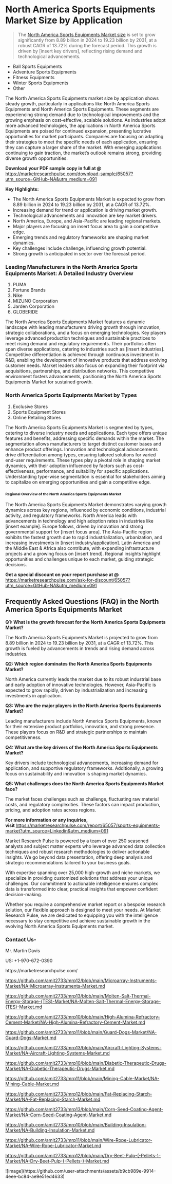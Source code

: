 <h1>North America Sports Equipments Market&nbsp;Size by Application</h1><blockquote><p>The <a href="https://marketresearchpulse.com/download-sample/65057?utm_source=GitHub-NA&amp;utm_medium=091">North America Sports Equipments Market size</a> is set to grow significantly from 8.89 billion in 2024 to 19.23 billion by 2031, at a robust CAGR of 13.72% during the forecast period. This growth is driven by [insert key drivers], reflecting rising demand and technological advancements.</p></blockquote><ul><li>Ball Sports Equipments<li> Adventure Sports Equipments<li> Fitness Equipments<li> Winter Sports Equipments<li> Other</li></ul><p>The North America Sports Equipments market size by application shows steady growth, particularly in applications like North America Sports Equipments and North America Sports Equipments. These segments are experiencing strong demand due to technological improvements and the growing emphasis on cost-effective, scalable solutions. As industries adopt more advanced technologies, the applications in North America Sports Equipments are poised for continued expansion, presenting lucrative opportunities for market participants. Companies are focusing on adapting their strategies to meet the specific needs of each application, ensuring they can capture a larger share of the market. With emerging applications continuing to gain traction, the market’s outlook remains strong, providing diverse growth opportunities.</p><p><strong>Download your PDF sample copy in full at @ </strong><a href="https://marketresearchpulse.com/download-sample/65057?utm_source=GitHub-NA&amp;utm_medium=091">https://marketresearchpulse.com/download-sample/65057?utm_source=GitHub-NA&amp;utm_medium=091</a></p><p><strong>Key Highlights: </strong></p><ul><li>The North America Sports Equipments Market is expected to grow from 8.89 billion in 2024 to 19.23 billion by 2031, at a CAGR of 13.72%.</li><li>Increasing demand for trend or application is driving market growth.</li><li>Technological advancements and innovation are key market drivers.</li><li>North America, Europe, and Asia-Pacific are leading regional markets.</li><li>Major players are focusing on insert focus area to gain a competitive edge.</li><li>Emerging trends and regulatory frameworks are shaping market dynamics.</li><li>Key challenges include challenge, influencing growth potential.</li><li>Strong growth is anticipated in sector over the forecast period.</li></ul><h3>Leading Manufacturers in the North America Sports Equipments Market: A Detailed Industry Overview</h3><ol><li>PUMA</li><li>Fortune Brands</li><li>Nike</li><li>MIZUNO Corporation</li><li>Jarden Corporation</li><li>GLOBERIDE</li></ol><div class="flex max-w-full flex-col flex-grow"><div class="min-h-8 text-message flex w-full flex-col items-end gap-2 whitespace-normal break-words [.text-message+&amp;]:mt-5" dir="auto" data-message-author-role="assistant" data-message-id="fd8432e4-4910-450d-b182-61b7bfb0a01f" data-message-model-slug="gpt-4o"><div class="flex w-full flex-col gap-1 empty:hidden first:pt-[3px]"><div class="markdown prose w-full break-words dark:prose-invert light"><p>The North America Sports Equipments Market features a dynamic landscape with leading manufacturers driving growth through innovation, strategic collaborations, and a focus on emerging technologies. Key players leverage advanced production techniques and sustainable practices to meet rising demand and regulatory requirements. Their portfolios often span diverse applications, catering to industries such as [insert industries]. Competitive differentiation is achieved through continuous investment in R&amp;D, enabling the development of innovative products that address evolving customer needs. Market leaders also focus on expanding their footprint via acquisitions, partnerships, and distribution networks. This competitive environment fosters advancements, positioning the North America Sports Equipments Market for sustained growth.</p></div></div></div></div><h3>North America Sports Equipments Market by Types</h3><ol><li>Exclusive Stores<li> Sports Equipment Stores<li> Online Retailing Stores</li></ol><div class="flex max-w-full flex-col flex-grow"><div class="min-h-8 text-message flex w-full flex-col items-end gap-2 whitespace-normal break-words [.text-message+&amp;]:mt-5" dir="auto" data-message-author-role="assistant" data-message-id="084470be-0bb7-4664-bddf-5156b4f41249" data-message-model-slug="gpt-4o-mini"><div class="flex w-full flex-col gap-1 empty:hidden first:pt-[3px]"><div class="markdown prose w-full break-words dark:prose-invert light"><p>The North America Sports Equipments Market is segmented by types, catering to diverse industry needs and applications. Each type offers unique features and benefits, addressing specific demands within the market. The segmentation allows manufacturers to target distinct customer bases and enhance product offerings. Innovation and technological advancements drive differentiation among types, ensuring tailored solutions for varied end-user requirements. These types play a pivotal role in shaping market dynamics, with their adoption influenced by factors such as cost-effectiveness, performance, and suitability for specific applications. Understanding type-wise segmentation is essential for stakeholders aiming to capitalize on emerging opportunities and gain a competitive edge.</p></div></div></div></div><h3><span style="font-size: 11px;">Regional Overview of the North America Sports Equipments Market</span></h3><div class="flex max-w-full flex-col flex-grow"><div class="min-h-8 text-message flex w-full flex-col items-end gap-2 whitespace-normal break-words [.text-message+&amp;]:mt-5" dir="auto" data-message-author-role="assistant" data-message-id="e9038762-ce64-4e30-91c9-9bd413514231" data-message-model-slug="gpt-4o-mini"><div class="flex w-full flex-col gap-1 empty:hidden first:pt-[3px]"><div class="markdown prose w-full break-words dark:prose-invert light"><p>The North America Sports Equipments Market demonstrates varying growth dynamics across key regions, influenced by economic conditions, industrial activity, and regulatory frameworks. North America leads with advancements in technology and high adoption rates in industries like [insert example]. Europe follows, driven by innovation and strong governmental support for [insert focus area]. The Asia-Pacific region exhibits the fastest growth due to rapid industrialization, urbanization, and increasing investments in [insert industry/application]. Latin America and the Middle East &amp; Africa also contribute, with expanding infrastructure projects and a growing focus on [insert trend]. Regional insights highlight opportunities and challenges unique to each market, guiding strategic decisions.</p></div></div></div></div><p><strong>Get a special discount on your report purchase at @ </strong><a href="https://marketresearchpulse.com/ask-for-discount/65057?utm_source=GitHub-NA&amp;utm_medium=091">https://marketresearchpulse.com/ask-for-discount/65057?utm_source=GitHub-NA&amp;utm_medium=091</a></p><h2>Frequently Asked Questions (FAQ) in the North America Sports Equipments Market</h2><p><strong>Q1: What is the growth forecast for the North America Sports Equipments Market?</strong></p><p>The North America Sports Equipments Market is projected to grow from 8.89 billion in 2024 to 19.23 billion by 2031, at a CAGR of 13.72%. This growth is fueled by advancements in trends and rising demand across industries.</p><p><strong>Q2: Which region dominates the North America Sports Equipments Market?</strong></p><p>North America currently leads the market due to its robust industrial base and early adoption of innovative technologies. However, Asia-Pacific is expected to grow rapidly, driven by industrialization and increasing investments in application.</p><p><strong>Q3: Who are the major players in the North America Sports Equipments Market?</strong></p><p>Leading manufacturers include North America Sports Equipments, known for their extensive product portfolios, innovation, and strong presence. These players focus on R&amp;D and strategic partnerships to maintain competitiveness.</p><p><strong>Q4: What are the key drivers of the North America Sports Equipments Market?</strong></p><p>Key drivers include technological advancements, increasing demand for application, and supportive regulatory frameworks. Additionally, a growing focus on sustainability and innovation is shaping market dynamics.</p><p><strong>Q5: What challenges does the North America Sports Equipments Market face?</strong></p><p>The market faces challenges such as challenge, fluctuating raw material costs, and regulatory complexities. These factors can impact production, pricing, and adoption rates across regions.</p><p><strong>For more information or any inquiries, visit&nbsp;</strong><a href="https://marketresearchpulse.com/report/65057/sports-equipments-market?utm_source=Linkedin&utm_medium=091">https://marketresearchpulse.com/report/65057/sports-equipments-market?utm_source=Linkedin&utm_medium=091</a></p><p>Market Research Pulse is powered by a team of over 250 seasoned analysts and subject matter experts who leverage advanced data collection techniques and robust research methodologies to deliver actionable insights. We go beyond data presentation, offering deep analysis and strategic recommendations tailored to your business goals.</p><p>With expertise spanning over 25,000 high-growth and niche markets, we specialize in providing customized solutions that address your unique challenges. Our commitment to actionable intelligence ensures complex data is transformed into clear, practical insights that empower confident decision-making.</p><p>Whether you require a comprehensive market report or a bespoke research solution, our flexible approach is designed to meet your needs. At Market Research Pulse, we are dedicated to equipping you with the intelligence necessary to stay competitive and achieve sustainable growth in the evolving North America Sports Equipments market.</p><h3><strong>Contact Us-</strong></h3><p>Mr. Martin Davis</p><p>US: +1-970-672-0390</p><p>https://marketresearchpulse.com/</p><p><a href="https://github.com/amit2733/mrp12/blob/main/Microarray-Instruments-Market/NA-Microarray-Instruments-Market.md">https://github.com/amit2733/mrp12/blob/main/Microarray-Instruments-Market/NA-Microarray-Instruments-Market.md</a></p><p><a href="https://github.com/amit2733/mrp13/blob/main/Molten-Salt-Thermal-Energy-Storage-(TES)-Market/NA-Molten-Salt-Thermal-Energy-Storage-(TES)-Market.md">https://github.com/amit2733/mrp13/blob/main/Molten-Salt-Thermal-Energy-Storage-(TES)-Market/NA-Molten-Salt-Thermal-Energy-Storage-(TES)-Market.md</a></p><p><a href="https://github.com/amit2733/mrp10/blob/main/High-Alumina-Refractory-Cement-Market/NA-High-Alumina-Refractory-Cement-Market.md">https://github.com/amit2733/mrp10/blob/main/High-Alumina-Refractory-Cement-Market/NA-High-Alumina-Refractory-Cement-Market.md</a></p><p><a href="https://github.com/amit2733/mrp11/blob/main/Guard-Dogs-Market/NA-Guard-Dogs-Market.md">https://github.com/amit2733/mrp11/blob/main/Guard-Dogs-Market/NA-Guard-Dogs-Market.md</a></p><p><a href="https://github.com/amit2733/mrp13/blob/main/Aircraft-Lighting-Systems-Market/NA-Aircraft-Lighting-Systems-Market.md">https://github.com/amit2733/mrp13/blob/main/Aircraft-Lighting-Systems-Market/NA-Aircraft-Lighting-Systems-Market.md</a></p><p><a href="https://github.com/amit2733/mrp10/blob/main/Diabetic-Therapeutic-Drugs-Market/NA-Diabetic-Therapeutic-Drugs-Market.md">https://github.com/amit2733/mrp10/blob/main/Diabetic-Therapeutic-Drugs-Market/NA-Diabetic-Therapeutic-Drugs-Market.md</a></p><p><a href="https://github.com/amit2733/mrp11/blob/main/Mining-Cable-Market/NA-Mining-Cable-Market.md">https://github.com/amit2733/mrp11/blob/main/Mining-Cable-Market/NA-Mining-Cable-Market.md</a></p><p><a href="https://github.com/amit2733/mrp12/blob/main/Fat-Replacing-Starch-Market/NA-Fat-Replacing-Starch-Market.md">https://github.com/amit2733/mrp12/blob/main/Fat-Replacing-Starch-Market/NA-Fat-Replacing-Starch-Market.md</a></p><p><a href="https://github.com/amit2733/mrp13/blob/main/Corn-Seed-Coating-Agent-Market/NA-Corn-Seed-Coating-Agent-Market.md">https://github.com/amit2733/mrp13/blob/main/Corn-Seed-Coating-Agent-Market/NA-Corn-Seed-Coating-Agent-Market.md</a></p><p><a href="https://github.com/amit2733/mrp10/blob/main/Building-Insulation-Market/NA-Building-Insulation-Market.md">https://github.com/amit2733/mrp10/blob/main/Building-Insulation-Market/NA-Building-Insulation-Market.md</a></p><p><a href="https://github.com/amit2733/mrp11/blob/main/Wire-Rope-Lubricator-Market/NA-Wire-Rope-Lubricator-Market.md">https://github.com/amit2733/mrp11/blob/main/Wire-Rope-Lubricator-Market/NA-Wire-Rope-Lubricator-Market.md</a></p><p><a href="https://github.com/amit2733/mrp12/blob/main/Dry-Beet-Pulp-(-Pellets-)-Market/NA-Dry-Beet-Pulp-(-Pellets-)-Market.md">https://github.com/amit2733/mrp12/blob/main/Dry-Beet-Pulp-(-Pellets-)-Market/NA-Dry-Beet-Pulp-(-Pellets-)-Market.md</a></p>
![image](https://github.com/user-attachments/assets/b9cb989e-9914-4eee-bc84-ae9e51ed4633)
